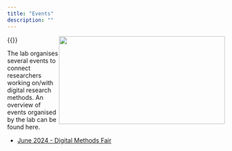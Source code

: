 ```yaml
---
title: "Events"
description: ""
---
```



{{<img style="float: right;" width="384" height="203" src="https://digicomlab.github.io/profile_pic/panel.jpg">}}


The lab organises several events to connect researchers working on/with digital research methods. An overview of events organised by the lab can be found here.

- [June 2024 - Digital Methods Fair](../fair/)